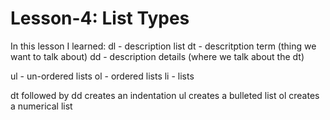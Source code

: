 # Lesson-4: List Types

In this lesson I learned:
dl - description list
dt - descritption term (thing we want to talk about)
dd - description details (where we talk about the dt)

ul - un-ordered lists
ol - ordered lists
li - lists

dt followed by dd creates an indentation
ul creates a bulleted list
ol creates a numerical list
